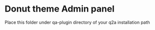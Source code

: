 # Donut theme Admin panel

Place this folder under qa-plugin directory of your q2a installation path 
